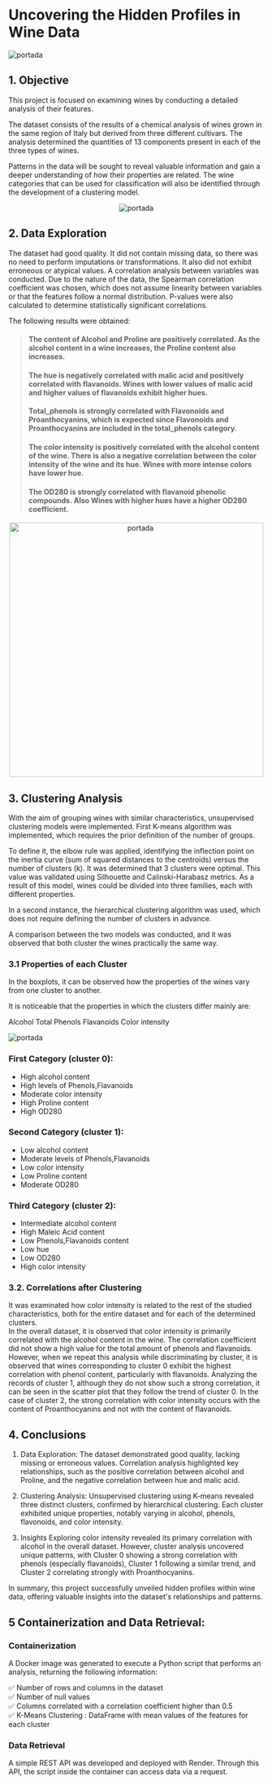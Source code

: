 # Uncovering the Hidden Profiles in Wine Data


![portada](assets/wine_portada_img.png)

## 1. Objective
This project is focused on examining wines by conducting a detailed analysis of their features.

The dataset consists of the results of a chemical analysis of wines grown in the same region of Italy but derived from three different cultivars. The analysis determined the quantities of 13 components present in each of the three types of wines.

Patterns in the data will be sought to reveal valuable information and gain a deeper understanding of how their properties are related. The wine categories that can be used for classification will also be identified through the development of a clustering model.

<!-- Imagen redimensionada centrada con estilos en línea -->
<p align="center">
  <img src="assets/wine_properties_img.png" alt="portada">
</p>

## 2. Data Exploration

The dataset had good quality. It did not contain missing data, so there was no need to perform imputations or transformations. It also did not exhibit erroneous or atypical values. A correlation analysis between variables was conducted. Due to the nature of the data, the Spearman correlation coefficient was chosen, which does not assume linearity between variables or that the features follow a normal distribution. P-values were also calculated to determine statistically significant correlations.


The following results were obtained:


> ####  The content of Alcohol and Proline are positively correlated. As the alcohol content in a wine increases, the Proline content also increases.
> #### The hue is negatively correlated with malic acid and positively correlated with flavanoids. Wines with lower values of malic acid and higher values of flavanoids exhibit higher hues.
> #### Total_phenols is strongly correlated with Flavonoids and Proanthocyanins, which is expected since Flavonoids and Proanthocyanins are included in the total_phenols category.
> #### The color intensity is positively correlated with the alcohol content of the wine. There is also a negative correlation between the color intensity of the wine and its hue. Wines with more intense colors have lower hue.
> #### The OD280 is strongly correlated with flavanoid phenolic compounds. Also Wines with higher hues have a higher OD280 coefficient.

<!-- Imagen redimensionada centrada con estilos en línea -->
<p align="center">
  <img src="assets/correlations_img_1.png" width="500" height="500" alt="portada">
</p>


## 3. Clustering Analysis

With the aim of grouping wines with similar characteristics, unsupervised clustering models were implemented. First K-means algorithm was implemented, which requires the prior definition of the number of groups.

To define it, the elbow rule was applied, identifying the inflection point on the inertia curve (sum of squared distances to the centroids) versus the number of clusters (k). It was determined that 3 clusters were optimal. This value was validated using Silhouette and Calinski-Harabasz metrics. As a result of this model, wines could be divided into three families, each with different properties.

In a second instance, the hierarchical clustering algorithm was used, which does not require defining the number of clusters in advance.

A comparison between the two models was conducted, and it was observed that both cluster the wines practically the same way.


### 3.1 Properties of each Cluster


In the boxplots, it can be observed how the properties of the wines vary from one cluster to another.

It is noticeable that the properties in which the clusters differ mainly are:

Alcohol
Total Phenols
Flavanoids
Color intensity

![portada](assets/cluster_means_img.png)


### First Category (cluster 0):

- High alcohol content
- High levels of Phenols,Flavanoids
- Moderate color intensity
- High Proline content
- High OD280
  
### Second Category (cluster 1):

- Low alcohol content
- Moderate levels of Phenols,Flavanoids
- Low color intensity
- Low Proline content
- Moderate OD280

### Third Category (cluster 2):

- Intermediate alcohol content
- High Maleic Acid content
- Low Phenols,Flavanoids content
- Low hue
- Low OD280
- High color intensity


### 3.2. Correlations after Clustering
It was examinated how color intensity is related to the rest of the studied characteristics, both for the entire dataset and for each of the determined clusters. <br>
In the overall dataset, it is observed that color intensity is primarily correlated with the alcohol content in the wine. The correlation coefficient did not show a high value for the total amount of phenols and flavanoids. However, when we repeat this analysis while discriminating by cluster, it is observed that wines corresponding to cluster 0 exhibit the highest correlation with phenol content, particularly with flavanoids. Analyzing the records of cluster 1, although they do not show such a strong correlation, it can be seen in the scatter plot that they follow the trend of cluster 0. In the case of cluster 2, the strong correlation with color intensity occurs with the content of Proanthocyanins and not with the content of flavanoids.

## 4. Conclusions
1. Data Exploration: The dataset demonstrated good quality, lacking missing or erroneous values. Correlation analysis highlighted key relationships, such as the positive correlation between alcohol and Proline, and the negative correlation between hue and malic acid.

2. Clustering Analysis: Unsupervised clustering using K-means revealed three distinct clusters, confirmed by hierarchical clustering. Each cluster exhibited unique properties, notably varying in alcohol, phenols, flavonoids, and color intensity.

3. Insights
Exploring color intensity revealed its primary correlation with alcohol in the overall dataset. However, cluster analysis uncovered unique patterns, with Cluster 0 showing a strong correlation with phenols (especially flavanoids), Cluster 1 following a similar trend, and Cluster 2 correlating strongly with Proanthocyanins.

In summary, this project successfully unveiled hidden profiles within wine data, offering valuable insights into the dataset's relationships and patterns.


## 5 Containerization and Data Retrieval:

### Containerization

A Docker image was generated to execute a Python script that performs an analysis, returning the following information:

:white_check_mark: Number of rows and columns in the dataset<br>
:white_check_mark: Number of null values<br>
:white_check_mark: Columns correlated with a correlation coefficient higher than 0.5<br>
:white_check_mark: K-Means Clustering : DataFrame with mean values of the features for each cluster<br>

### Data Retrieval

A simple REST API was developed and deployed with Render. Through this API, the script inside the container can access data via a request.


